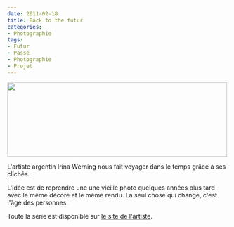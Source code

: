 ```yaml
---
date: 2011-02-18
title: Back to the futur
categories:
- Photographie
tags:
- Futur
- Passé
- Photographie
- Projet
---
```

<img class="alignnone size-medium wp-image-2841" title="20_tommy-web" src="https://dlgjp9x71cipk.cloudfront.net/2011/02/20_tommy-web-500x169.jpg" alt="" width="500" height="169" />

L'artiste argentin Irina Werning nous fait voyager dans le temps grâce à ses clichés.

L'idée est de reprendre une une vieille photo quelques années plus tard avec le même décore et le même rendu. La seul chose qui change, c'est l'âge des personnes.

Toute la série est disponible sur <a href="https://www.irinawerning.com/back-to-the-fut/back-to-the-future/">le site de l'artiste</a>.
